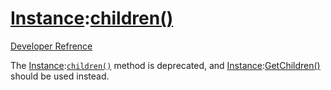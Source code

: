 # [Instance](https://developer.roblox.com/en-us/api-reference/class/Instance):[children()](https://developer.roblox.com/en-us/api-reference/function/Instance/children)
[Developer Refrence](https://developer.roblox.com/en-us/api-reference/function/Instance/children)

The [Instance](https://developer.roblox.com/en-us/api-reference/class/Instance):[`children()`](https://developer.roblox.com/en-us/api-reference/function/Instance/children) method is deprecated, and [Instance]():[GetChildren()](https://developer.roblox.com/en-us/api-reference/function/Instance/GetChildren) should be used instead.

